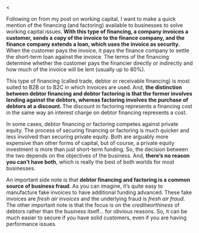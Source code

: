 <<p>Following on from my post on working capital, I want to make a quick mention of the financing (and factoring) available to businesses to solve working capital issues. <strong>With this type of financing, a company invoices a customer, sends a copy of the invoice to the finance company, and the finance company extends a loan, which uses the invoice as security.</strong> When the customer pays the invoice, it pays the finance company to settle the short-term loan against the invoice. The terms of the financing determine whether the customer pays the financier directly or indirectly and how much of the invoice will be lent (usually up to 80%).</p><p>This type of financing (called trade, debtor or receivable financing) is most suited to B2B or to B2C in which invoices are used. And, <strong>the distinction between debtor financing and debtor factoring is that the former involves lending against the debtors, whereas factoring involves the purchase of debtors at a discount. </strong>The discount in factoring represents a financing cost in the same way an interest charge on debtor financing represents a cost.</p><p>In some cases, debtor financing or factoring competes against private equity. The process of securing financing or factoring is much quicker and less involved than securing private equity. Both are arguably more expensive than other forms of capital, but of course, a private equity investment is more than just short-term funding. So, the decision between the two depends on the objectives of the business. And, <strong>there&#8217;s no reason you can&#8217;t have both</strong>, which is really the best of both worlds for most businesses.</p><p>An important side note is that <strong>debtor financing and factoring is a common source of business fraud</strong>. As you can imagine, it&#8217;s quite easy to manufacture fake invoices to have additional funding advanced. These fake invoices are <em>fresh air invoices</em> and the underlying fraud is <em>fresh air fraud</em>. The other important note is that the focus is on the <em>creditworthiness </em>of debtors rather than the business itself&#8230; for obvious reasons. So, it can be much easier to secure if you have solid customers, even if you are having performance issues.</p>
